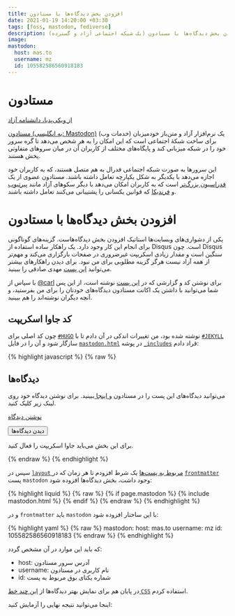 ```yaml
---
title: افزودن بخش دیدگاه‌ها با مستادون
date: 2021-01-19 14:20:00 +03:30
tags: [foss, mastodon, fediverse]
description: افزودن بخش دیدگاه‌ها با مسنادون (یک شبکه اجتماعی آزاد و گسترده).
image:
mastodon:
  host: mas.to
  username: mz
  id: 105582586560918183
---
```



# مستادون

[از ویکی‌پدیا، دانشنامه آزاد](https://fa.wikipedia.org/wiki/%D9%85%D8%A7%D8%B3%D8%AA%D9%88%D8%AF%D9%88%D9%86_(%D9%86%D8%B1%D9%85%E2%80%8C%D8%A7%D9%81%D8%B2%D8%A7%D8%B1))

[مستادون (به انگلیسی: Mastodon)](https://joinmastodon.org/) یک نرم‌افزار آزاد و متن‌باز خودمیزبان (خدمات وب) برای ساخت شبکهٔ اجتماعی است که این امکان را به هر شخص می‌دهد تا گره سرور خود را در شبکه میزبانی کند و پایگاه‌های مختلف از کاربران آن در میان سروهای متفاوتی پخش هستند.

این سرورها به صورت شبکه اجتماعی فدرال به هم متصل هستند، که به کاربران خود اجازه می‌دهد با یکدیگر به شکل یکپارچه تعامل داشته باشند. مستادون عضوی از یک [فدراسیون بزرگ‌تر](https://fediverse.party/) است که به کاربران امکان می‌دهد با دیگر سکوهای آزاد مانند [پیرتیوب](https://joinpeertube.org/) و [فرندیکا](https://friendi.ca/) که قوانین یکسانی را پشتیبانی می‌کنند تعامل داشته باشند. 

# افزودن بخش دیدگاه‌ها با مستادون

یکی از دشواری‌های وبسایت‌ها استاتیک افزودن بخش دیدگاه‌هاست. گزینه‌های گوناگونی برای انجام این کار وجود دارد. یک راهکار ساده استفاده از Disqus است. چون Disqus  سنگین است و مقدار زیادی اسکریپت غیرضروری در صفحات بارگزاری می‌کند و مهم‌تر از همه آزاد نیست هرگز گزینه مطلوبی برای من نبود. برای دیدن راهکارهای بیشتر می‌توانید [این پست](https://mehdix.ir/static-comments.html) مهدی صادقی را ببینید.

با سپاس از [‪@carl‬](https://linuxrocks.online/@carl) برای نوشتن کد و گزارشی که در [این پست](https://carlschwan.eu/2020/12/29/adding-comments-to-your-static-blog-with-mastodon/) نوشته است، از این پس شما می‌توانید با داشتن یک اکانت مستادون دیدگاه‌های خودتان را برای من بفرستید، و آنچه دیگران نوشته‌اند را هم ببینید.

## کد جاوا اسکریپت

چون کد اصلی برای [`#HUGO`](https://gohugo.io/) نوشته شده بود، من تغییرات اندکی در آن دادم تا با [`#JEKYLL`](https://jekyllrb.com/) سازگار شود و آن را در فایل [`mastodon.html`](https://raw.githubusercontent.com/mhdzli/zmim.ir/master/src/_includes/mastodon.html) در پوشه [`_includes`](https://github.com/mhdzli/zmim.ir/tree/master/src/_includes) قراد دادم:


<div class="code-block">
{% highlight javascript %}
{% raw %}
<div class="page-content">
  <h2>دیدگاه‌ها</h2>
  <p>می‌توانید دیدگاه‌های این پست را در مستادون و<a class="link" href="https://{{ page.mastodon.host }}/@{{ page.mastodon.username }}/{{ page.mastodon.id }}"> اینجا </a>ببینید. برای نوشتن دیدگاه خود روی لینک زیر کلیک کنید.</p>
  <p><a class="button" href="https://{{ page.mastodon.host }}/interact/{{ page.mastodon.id }}?type=reply">نوشتن دیدگاه‌</a></p>
  <p id="mastodon-comments-list"><button id="load-comment">دیدن دیدگاه‌ها</button></p>
  <noscript><p>برای این بخش می‌باید جاوا اسکریپت را فعال کنید.</p></noscript>
  <script src="/assets/js/purify.min.js"></script>
  <script type="text/javascript">
    function escapeHtml(unsafe) {
      return unsafe
           .replace(/&/g, "&amp;")
           .replace(/</g, "&lt;")
           .replace(/>/g, "&gt;")
           .replace(/"/g, "&quot;")
           .replace(/'/g, "&#039;");
   }

    document.getElementById("load-comment").addEventListener("click", function() {
      document.getElementById("load-comment").innerHTML = "دریافت دیدگاه‌ها";
      fetch('https://{{ page.mastodon.host }}/api/v1/statuses/{{ page.mastodon.id }}/context')
        .then(function(response) {
          return response.json();
        })
        .then(function(data) {
          if(data['descendants'] &&
             Array.isArray(data['descendants']) && 
            data['descendants'].length > 0) {
              document.getElementById('mastodon-comments-list').innerHTML = "";
              data['descendants'].forEach(function(reply) {
                reply.account.display_name = escapeHtml(reply.account.display_name);
                reply.account.emojis.forEach(emoji => {
                  reply.account.display_name = reply.account.display_name.replace(`:${emoji.shortcode}:`,
                    `<img src="${escapeHtml(emoji.static_url)}" alt="Emoji ${emoji.shortcode}" height="20" width="20" />`);
                });
                mastodonComment =
                  `<div class="mastodon-comment">
                     <div class="avatar">
                       <img src="${escapeHtml(reply.account.avatar_static)}" height=60 width=60 alt="">
                     </div>
                     <div class="content">
                       <div class="author">
                         <a href="${reply.account.url}" rel="nofollow">
                           <span>${reply.account.display_name}</span>
                           <span class="disabled">${escapeHtml(reply.account.acct)}</span>
                         </a>
                         <a class="date" href="${reply.uri}" rel="nofollow">
                           ${reply.created_at.substr(0, 10)}
                         </a>
                       </div>
                       <div class="mastodon-comment-content">${reply.content}</div> 
                     </div>
                   </div>`;
                document.getElementById('mastodon-comments-list').appendChild(DOMPurify.sanitize(mastodonComment, {'RETURN_DOM_FRAGMENT': true}));
              });
          } else {
            document.getElementById('mastodon-comments-list').innerHTML = "<p>بدون دیدگاه</p>";
          }
        });
      });
  </script>
</div>
{% endraw %}
{% endhighlight %}
</div>

سپس در [`layout` مربوط به پست‌ها]() یک شرط افزودم تا هر زمان که در [`frontmatter`](https://jekyllrb.com/docs/front-matter/) پست ‍`mastodon` وجود داشت، بخش دیدگاه‌ها افزوده شود:

<div class="code-block">
{% highlight liquid %}
{% raw %}
{% if page.mastodon %}
  {% include mastodon.html %}
{% endif %}
{% endraw %}
{% endhighlight %}
</div>

و در `frontmatter` باید `mastodon` با این ساختار افزوده شود:

<div class="code-block">
{% highlight yaml %}
{% raw %}
mastodon:
  host: mas.to
  username: mz
  id: 105582586560918183
{% endraw %}
{% endhighlight %}
</div>

که باید این موارد در آن مشخص گردد:

- host: آدرس سرور مستادون
- username: نام کاربری در مستادون
- id: شماره یکتای بوق مربوط به پست

در پایان هم برای نمایش بهتر دیدگاه‌ها از [این چند خط `CSS`](https://github.com/mhdzli/zmim.ir/commit/78e351e5f809ead9eb4a77021026c5364c6e2081) استفاده کردم.

اینجا می‌توانید نتیجه نهایی را آزمایش کنید:
